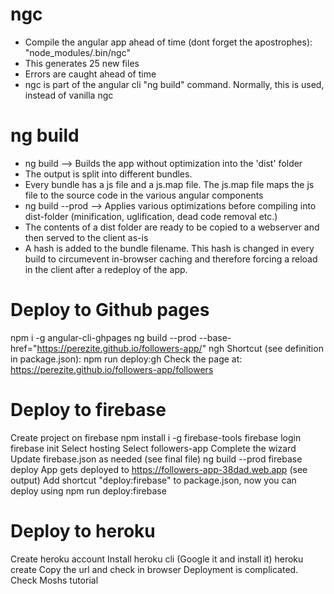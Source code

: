 # ngc
- Compile the angular app ahead of time (dont forget the apostrophes): "node_modules/.bin/ngc"
- This generates 25 new files
- Errors are caught ahead of time
- ngc is part of the angular cli "ng build" command. Normally, this is used, instead of vanilla ngc

# ng build
- ng build --> Builds the app without optimization into the 'dist' folder
- The output is split into different bundles. 
- Every bundle has a js file and a js.map file. The js.map file maps the js file to the source code in the various angular components
- ng build --prod --> Applies various optimizations before compiling into dist-folder (minification, uglification, dead code removal etc.)
- The contents of a dist folder are ready to be copied to a webserver and then served to the client as-is
- A hash is added to the bundle filename. This hash is changed in every build to circumevent in-browser caching and therefore forcing a reload in the client after a redeploy of the app.

# Deploy to Github pages
npm i -g angular-cli-ghpages
ng build --prod --base-href="https://perezite.github.io/followers-app/"
ngh
Shortcut (see definition in package.json): npm run deploy:gh
Check the page at: https://perezite.github.io/followers-app/followers

# Deploy to firebase
Create project on firebase
npm install i -g firebase-tools
firebase login
firebase init
Select hosting
Select followers-app
Complete the wizard
Update firebase.json as needed (see final file)
ng build --prod
firebase deploy
App gets deployed to https://followers-app-38dad.web.app (see output)
Add shortcut "deploy:firebase" to package.json, now you can deploy using npm run deploy:firebase

# Deploy to heroku
Create heroku account
Install heroku cli (Google it and install it)
heroku create
Copy the url and check in browser
Deployment is complicated. Check Moshs tutorial 
